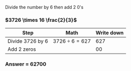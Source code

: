 Divide the number by 6 then add 2 0's

### $3726 \times 16 \frac{2}{3}$

| Step             | Math                | Write down |
| ---------------- | ------------------- | ---------- |
| Divide 3726 by 6 | $3726 \div 6 = 627$ | 627        |
| Add 2 zeros      |                     | 00         |

### Answer = 62700
